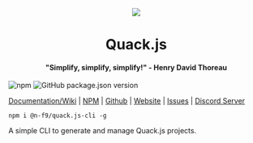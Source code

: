 <p align="center">
	<img src="https://n-f9.github.io/quack.js-website/dancing-duckdancing.gif"/>
	<h1 align="center">Quack.js</h1>
	<h4 align="center">"Simplify, simplify, simplify!" - Henry David Thoreau</h4>
</p>

![npm](https://img.shields.io/npm/dw/@n-f9/quack.js-cli?style=flat-square)
![GitHub package.json version](https://img.shields.io/github/package-json/v/n-f9/quack.js-cli?style=flat-square)

[Documentation/Wiki](https://n-f9.gitbook.io/quack.js/) |
[NPM](https://www.npmjs.com/package/@n-f9/quack.js) |
[Github](https://www.npmjs.com/package/@n-f9/quack.js) |
[Website](https://quack.nickf.me/) |
[Issues](https://github.com/N-F9/quack.js/issues) | 
[Discord Server](https://discord.gg/MVmkwfkv7q)

```
npm i @n-f9/quack.js-cli -g
```

A simple CLI to generate and manage Quack.js projects.